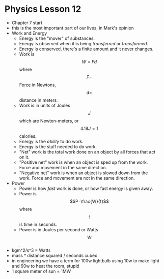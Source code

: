 # Physics Lesson 12
- Chapter 7 start
- this is the most important part of our lives, in Mark's opinion
- Work and Energy
  - Energy is the "mover" of substances.
  - Energy is observed when it is being *transferred* or *transformed*.
  - Energy is conserved, there's a finite amount and it never changes.
  - Work is $$W=Fd$$ where $$F = $$ Force in Newtons, $$d = $$ distance in meters.
  - Work is in units of Joules $$J$$ which are Newton-meters, or $$4.18J=1$$calories.
  - Energy is the *ability* to do work.
  - Energy is the stuff needed to do work.
  - "Net" work is the total work done on an object by all forces that act on it.
  - "Positive net" work is when an object is sped up from the work. Force and movement in the same direction.
  - "Negative net" work is when an object is slowed down from the work. Force and movement are not in the same direction.
- Power
  - Power is how *fast* work is done, or how fast energy is given away.
  - Power is $$P=\frac{W}{t}$$ where $$t$$ is time in seconds.
  - Power is in Joules per second or Watts $$W$$.
- kgm^2/s^3 = Watts
- mass * distance squared / seconds cubed
- in engineering we have a term for 100w lightbulb using 10w to make light and 90w to heat the room, stupid
- 1 square meter of sun = 1MW
